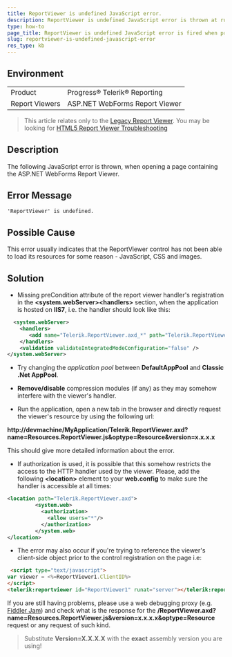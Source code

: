 ```yaml
---
title: ReportViewer is undefined JavaScript error.
description: ReportViewer is undefined JavaScript error is thrown at runtime.
type: how-to
page_title: ReportViewer is undefined JavaScript error is fired when previewing report.
slug: reportviewer-is-undefined-javascript-error
res_type: kb
---
```


## Environment

<table>
	<tr>
		<td>Product</td>
		<td>Progress® Telerik® Reporting</td>
	</tr>
   	<tr>
		<td>Report Viewers</td>
		<td>ASP.NET WebForms Report Viewer</td>
	</tr>
</table>

> This article relates only to the [Legacy Report Viewer](../asp-net-report-viewer). You may be looking for [HTML5 Report Viewer Troubleshooting](../html5-viewer-troubleshooting)

## Description 

The following JavaScript error is  thrown, when opening a page containing the ASP.NET WebForms Report Viewer.

## Error Message

```   
'ReportViewer' is undefined.
```

## Possible Cause

This error usually indicates that the ReportViewer control has not been able to load its resources for some reason - JavaScript, CSS and images.

## Solution     
   
- Missing preCondition attribute of the report viewer handler's registration in the **&lt;system.webServer&gt;&lt;handlers&gt;** section, when the application is hosted on **IIS7**, i.e. the handler should look like this:  

```xml
  <system.webServer>  
    <handlers>  
       <add name="Telerik.ReportViewer.axd_*" path="Telerik.ReportViewer.axd" verb="*" type="Telerik.ReportViewer.WebForms.HttpHandler, Telerik.ReportViewer.WebForms, Version=x.x.x.x, Culture=neutral, PublicKeyToken=a9d7983dfcc261be" preCondition="integratedMode"   />  
    </handlers>  
    <validation validateIntegratedModeConfiguration="false" />    
</system.webServer> 
```

- Try changing the *application pool* between **DefaultAppPool** and **Classic .Net AppPool**.

- **Remove/disable** compression modules (if any) as they may somehow interfere with the viewer's handler.

- Run the application, open a new tab in the browser and directly request the viewer's resource by using the following url:  
   
 **http://devmachine/MyApplication/Telerik.ReportViewer.axd?name=Resources.ReportViewer.js&optype=Resource&version=x.x.x.x**  
   

 This should give more detailed information about the error.

- If authorization is used, it is possible that this somehow restricts the access to the HTTP handler used by the viewer. Please, add the following **&lt;location&gt;** element to your **web.config** to make sure the handler is accessible at all times:  
   
 ```xml
 <location path="Telerik.ReportViewer.axd">   
          <system.web>  
            <authorization>  
              <allow users="*"/>   
            </authorization>  
          </system.web>  
 </location> 
 ```

- The error may also occur if you're trying to reference the viewer's client-side object prior to the control registration on the page i.e:  

```html
 <script type="text/javascript"> 
var viewer = <%=ReportViewer1.ClientID%> 
</script> 
<telerik:reportviewer id="ReportViewer1" runat="server"></telerik:reportviewer>
```

If you are still having problems, please use a web debugging proxy (e.g.  [Fiddler Jam](https://jam.getfiddler.com)) and check what is the response for the **/ReportViewer.axd?name=Resources.ReportViewer.js&version=x.x.x.x&optype=Resource** request or any request of such kind. 
   
 > Substitute **Version=X.X.X.X** with the **exact** assembly version you are using!  
